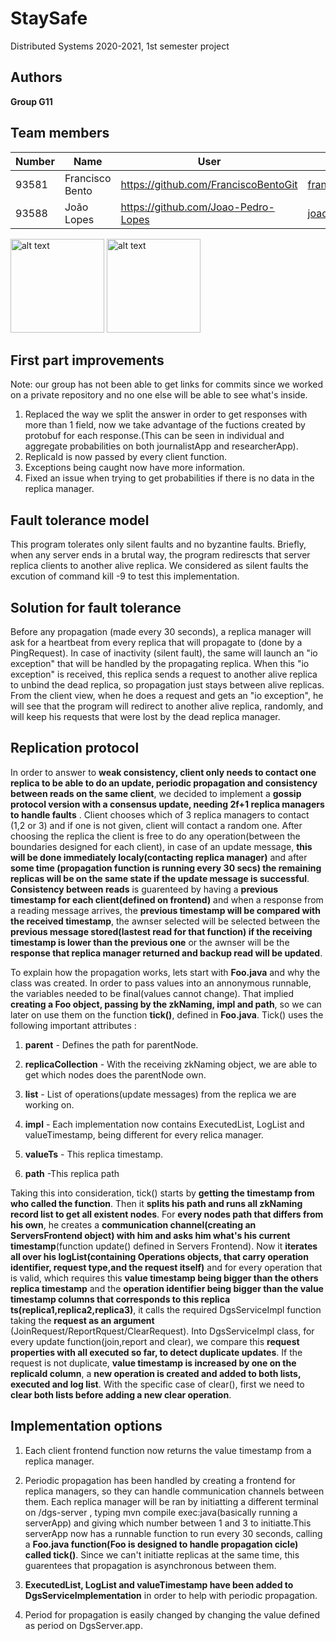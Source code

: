 # StaySafe

Distributed Systems 2020-2021, 1st semester project


## Authors

 
**Group G11**



## Team members
 

| Number | Name              | User                                  | Email                                 |
| -------|-------------------|---------------------------------------|---------------------------------------|
| 93581  | Francisco Bento   | <https://github.com/FranciscoBentoGit>| <francisco.bento@tecnico.ulisboa.pt>  |
| 93588  | João Lopes        | <https://github.com/Joao-Pedro-Lopes> | <joaopedrolopes00@tecnico.ulisboa.pt> |

<p float="left">
    <img src="https://avatars2.githubusercontent.com/u/71926361?s=460&u=d492ef164d3c4372029fb291e8a62ba9f1df782a&v=4" alt="alt text" height="150">
    <img src="https://avatars1.githubusercontent.com/u/56592131?s=460&u=6d4865457f240460a9587622c1b1a286f6fd12d8&v=4" alt="alt text" height="150">
</p>

## First part improvements

Note: our group has not been able to get links for commits since we worked on a private repository and no one else will be able to see what's inside.

1. Replaced the way we split the answer in order to get responses with more than 1 field, now we take advantage of the fuctions created by protobuf for each response.(This can be seen in individual and aggregate probabilities on both journalistApp and researcherApp).
2. ReplicaId is now passed by every client function.
3. Exceptions being caught now have more information.
4. Fixed an issue when trying to get probabilities if there is no data in the replica manager.



## Fault tolerance model

This program tolerates only silent faults and no byzantine faults. Briefly, when any server ends in a brutal way, the program redirescts that server replica clients to another alive replica. 
We considered as silent faults the excution of command kill -9 <pid> to test this implementation.

## Solution for fault tolerance

Before any propagation (made every 30 seconds), a replica manager will ask for a heartbeat from every replica that will propagate to (done by a PingRequest). In case of inactivity (silent fault), the same will launch an "io exception" that will be handled by the propagating replica.
When this "io exception" is received, this replica sends a request to another alive replica to unbind the dead replica, so propagation just stays between alive replicas.
From the client view, when he does a request and gets an "io exception", he will see that the program will redirect to another alive replica, randomly, and will keep his requests that were lost by the dead replica manager.


## Replication protocol

In order to answer to **weak consistency, client only needs to contact one replica to be able to do an update, periodic propagation and consistency between reads on the same client**,
we decided to implement a **gossip protocol version with a consensus update, needing 2f+1 replica managers to handle faults** .
Client chooses which of 3 replica managers to contact (1,2 or 3) and if one is not given, client will contact a random one.
After choosing the replica the client is free to do any operation(between the boundaries designed for each client), in case of an update message, **this will be done immediately localy(contacting replica manager)** and after **some time (propagation function is running every 30 secs) the remaining replicas will be on the same state if the update message is successful**.
**Consistency between reads** is guarenteed by having a **previous timestamp for each client(defined on frontend)** and when a response from a reading message arrives, the **previous timestamp will be compared with the received timestamp**, the awnser selected will be selected between the **previous message stored(lastest read for that function) if the receiving timestamp is lower than the previous one** or the awnser will be the **response that replica manager returned and backup read will be updated**.

To explain how the propagation works, lets start with **Foo.java** and why the class was created.
In order to pass values into an annonymous runnable, the variables needed to be final(values cannot change). That implied **creating a Foo object, passing by the zkNaming, impl and path**, so we can later on use them on the function **tick()**, defined in **Foo.java**.
Tick() uses the following important attributes :

1. **parent** - Defines the path for parentNode.

2. **replicaCollection** - With the receiving zkNaming object, we are able to get which nodes does the parentNode own.

3. **list** - List of operations(update messages) from the replica we are working on.

4. **impl** - Each implementation now contains ExecutedList, LogList and valueTimestamp, being different for every relica manager.

5. **valueTs** - This replica timestamp.

6. **path** -This replica path

Taking this into consideration, tick() starts by **getting the timestamp from who called the function**. Then it **splits his path and runs all zkNaming record list to get all existent nodes**.
For **every nodes path that differs from his own**, he creates a **communication channel(creating an ServersFrontend object) with him and asks him what's his current timestamp**(function update() defined in Servers Frontend).
Now it **iterates all over his logList(containing Operations objects, that carry operation identifier, request type,and the request itself)** and for every operation that is valid, which requires this **value timestamp being bigger than the others replica timestamp** and the **operation identifier being bigger than the value timestamp columns that corresponds to this replica ts(replica1,replica2,replica3)**, it calls the required DgsServiceImpl function taking the **request as an argument** (JoinRequest/ReportRquest/ClearRequest).
Into DgsServiceImpl class, for every update function(join,report and clear), we compare this **request properties with all executed so far, to detect duplicate updates**. If the request is not duplicate, **value timestamp is increased by one on the replicaId column**, a **new operation is created and added to both lists, executed and log list**.
With the specific case of clear(), first we need to **clear both lists before adding a new clear operation**.

## Implementation options 

1. Each client frontend function now returns the value timestamp from a replica manager.

2. Periodic propagation has been handled by creating a frontend for replica managers, so they can handle communication channels between them. Each replica manager will be ran by initiatting a different terminal on /dgs-server , typing mvn compile exec:java(basically running a serverApp) and giving which number between 1 and 3 to initiatte.This serverApp now has a runnable function to run every 30 seconds,
calling a **Foo.java function(Foo is designed to handle propagation cicle) called tick()**. Since we can't initiatte replicas at the same time, this guarentees that propagation is asynchronous between them.

3. **ExecutedList, LogList and valueTimestamp have been added to DgsServiceImplementation** in order to help with periodic propagation.

4. Period for propagation is easily changed by changing the value defined as period on DgsServer.app.